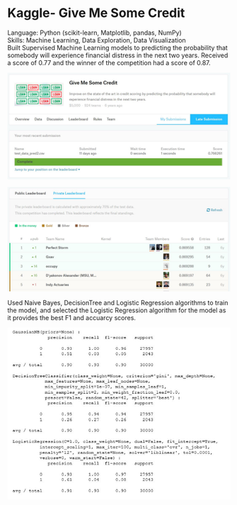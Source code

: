 # Kaggle- Give Me Some Credit
Language: Python (scikit-learn, Matplotlib, pandas, NumPy) </br> 
Skills: Machine Learning, Data Exploration, Data Visualization </br>
Built Supervised Machine Learning models to predicting the probability that somebody will experience 
financial distress in the next two years. Received a score of 0.77 and the winner of the competition had a score of 0.87.   

<p align="left">
  <img src="kaggle_give_me_some_credit.JPG" width="800"/>
</p>
<p align="left">
  <img src="leaderboard.JPG" width="800"/>
</p>

Used Naive Bayes, DecisionTree and Logistic Regression algorithms to train the model, and selected the Logistic Regression algorithm for the model as it provides the best F1 and accuarcy scores. 
<p align="left">
  <img src="algorithms.JPG" width="600"/>
</p>

